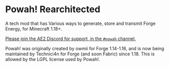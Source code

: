 # Powah! Rearchitected
A tech mod that has Various ways to generate, store and transmit Forge Energy, for Minecraft 1.18+.

[Please join the AE2 Discord for support, in the `#powah` channel.](https://discord.gg/Zd6t9ka7ne)

Powah! was originally created by owmii for Forge 1.14-1.16, and is now being maintained by Technici4n for Forge (and soon Fabric) since 1.18.
This is allowed by the LGPL license used by Powah!.

<!--<a href="https://www.curseforge.com/minecraft/mc-mods/powah" target="_blank"><img src="http://cf.way2muchnoise.eu/all_352656_downloads.svg" />  </a><a href="https://www.curseforge.com/minecraft/mc-mods/powah" target="_blank"><img src="http://cf.way2muchnoise.eu/versions/352656.svg" />  </a><a href="https://discord.gg/A8TP9JY" target="_blank"><img src="https://img.shields.io/discord/461794532422582282.svg" /></a>-->
